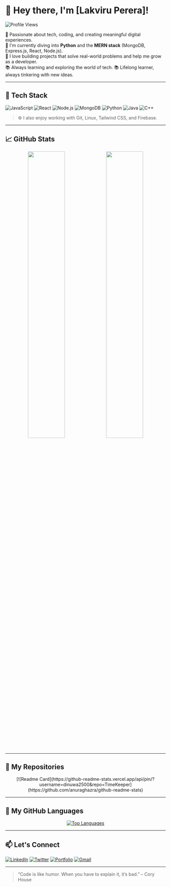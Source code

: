 # 👋 Hey there, I'm [Lakviru Perera]!

![Profile Views](https://komarev.com/ghpvc/?username=your-github-dinuwa2500&style=flat-square)

🎯 Passionate about tech, coding, and creating meaningful digital experiences.  
🚀 I'm currently diving into **Python** and the **MERN stack** (MongoDB, Express.js, React, Node.js).  
🧠 I love building projects that solve real-world problems and help me grow as a developer.  
📚 Always learning and exploring the world of tech.
📚 Lifelong learner, always tinkering with new ideas.

---

## 🔧 Tech Stack

![JavaScript](https://img.shields.io/badge/-JavaScript-black?style=flat-square&logo=javascript)
![React](https://img.shields.io/badge/-React-black?style=flat-square&logo=react)
![Node.js](https://img.shields.io/badge/-Node.js-black?style=flat-square&logo=node.js)
![MongoDB](https://img.shields.io/badge/-MongoDB-black?style=flat-square&logo=mongodb)
![Python](https://img.shields.io/badge/-Python-black?style=flat-square&logo=python)
![Java](https://img.shields.io/badge/-Java-black?style=flat-square&logo=java)
![C++](https://img.shields.io/badge/-C++-black?style=flat-square&logo=c%2B%2B)

> ⚙️ I also enjoy working with Git, Linux, Tailwind CSS, and Firebase.

---

## 📈 GitHub Stats

<div align="center">
  <img src="https://github-readme-stats.vercel.app/api?username=dinuwa2500&show_icons=true&theme=github_dark&hide_border=true" width="48%" />
  <img src="https://github-readme-streak-stats.herokuapp.com/?user=dinuwa2500&theme=github-dark&hide_border=true" width="48%" />
</div>

---

## 📂 My Repositories

<div align="center">
[![Readme Card](https://github-readme-stats.vercel.app/api/pin/?username=dinuwa2500&repo=TimeKeeper](https://github.com/anuraghazra/github-readme-stats)
</div>


---

## 🚀 My GitHub Languages

<div align="center">
  <a href="https://github.com/anuraghazra/github-readme-stats">
    <img src="https://github-readme-stats.vercel.app/api/top-langs/?username=dinuwa2500&layout=donut-vertical" alt="Top Languages" />
  </a>
</div>

---

## 📫 Let's Connect

[![LinkedIn](https://img.shields.io/badge/-LinkedIn-blue?style=flat-square&logo=linkedin)](https://linkedin.com/in/your-link)
[![Twitter](https://img.shields.io/badge/-Twitter-blue?style=flat-square&logo=twitter)](https://twitter.com/your-handle)
[![Portfolio](https://img.shields.io/badge/-Portfolio-black?style=flat-square&logo=web)](https://yourportfolio.com)
[![Gmail](https://img.shields.io/badge/-Gmail-red?style=flat-square&logo=gmail)](mailto:your.email@gmail.com)

---

> “Code is like humor. When you have to explain it, it’s bad.” – Cory House

